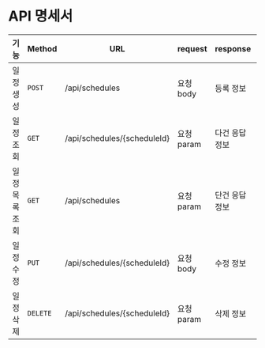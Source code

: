# API 명세서
| 기능 | Method | URL | request | response | 상태코드 |
| --- | --- | --- | --- | --- | --- |
| 일정 생성 | `POST` | /api/schedules | 요청 body | 등록 정보 | 200: 정상 등록 |
| 일정 조회 | `GET` | /api/schedules/{scheduleld} | 요청 param | 다건 응답 정보 | 200: 정상 조회 | 
| 일정 목록 조회 | `GET` | /api/schedules | 요청 param | 단건 응답 정보 | 200: 정상 조회 |
| 일정 수정 | `PUT` | /api/schedules/{scheduleld} | 요청 body | 수정 정보 | 200: 정상 수정 |
| 일정 삭제 | `DELETE` | /api/schedules/{scheduleld} | 요청 param | 삭제 정보 | 200: 정상 삭제 |
